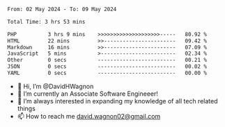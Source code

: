 <!--START_SECTION:waka-->

```txt
From: 02 May 2024 - To: 09 May 2024

Total Time: 3 hrs 53 mins

PHP          3 hrs 9 mins    >>>>>>>>>>>>>>>>>>>>-----   80.92 %
HTML         22 mins         >>-----------------------   09.42 %
Markdown     16 mins         >>-----------------------   07.09 %
JavaScript   5 mins          >------------------------   02.34 %
Other        0 secs          -------------------------   00.21 %
JSON         0 secs          -------------------------   00.02 %
YAML         0 secs          -------------------------   00.00 %
```

<!--END_SECTION:waka-->

- 👋 Hi, I’m @DavidHWagnon
- 👀 I’m currently an Associate Software Engineeer!
- 🌱 I’m always interested in expanding my knowledge of all tech related things
- 📫 How to reach me david.wagnon02@gmail.com

<!---
DavidHWagnon/DavidHWagnon is a ✨ special ✨ repository because its `README.md` (this file) appears on your GitHub profile.
You can click the Preview link to take a look at your changes.
--->
